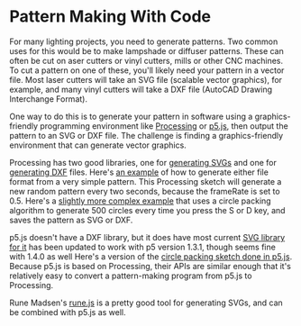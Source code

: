 # Pattern Making With Code

For many lighting projects, you need to generate patterns. Two common uses for this would be to make lampshade or diffuser patterns. These can often be cut on  aser cutters or vinyl cutters, mills or other CNC machines. To cut a pattern on one of these, you'll likely need your pattern in a vector file. Most laser cutters will take an SVG file (scalable vector graphics), for example, and many vinyl cutters will take a DXF file (AutoCAD Drawing Interchange Format). 

 One way to do this is to generate your pattern in software using a graphics-friendly programming environment like [Processing](https://processing.org/) or [p5.js](https://p5js.org/), then output the pattern to an SVG or DXF file. The challenge is finding a graphics-friendly environment that can generate vector graphics.

 Processing has two good libraries, one for [generating SVGs](https://processing.org/reference/libraries/svg/index.html) and one for [generating DXF](https://processing.org/reference/libraries/dxf/index.html) files. Here's [an example](https://github.com/tigoe/LightProjects/tree/master/PatternMakers/ProcessingVectorExport) of how to generate either file format from a very simple pattern. This Processing sketch will generate a new random pattern every two seconds, because the frameRate is set to 0.5. Here's a [slightly more complex example](https://github.com/tigoe/LightProjects/tree/master/PatternMakers/ProcessingCirclesVectorExport) that uses a circle packing algorithm to generate 500 circles every time you press the S or D key, and saves the pattern as SVG or DXF. 

 p5.js doesn't have a DXF library, but it does have most current [SVG library for it](https://github.com/zenozeng/p5.js-svg) has been updated to work with p5 version 1.3.1, though seems fine with 1.4.0 as well Here's a version of the [circle packing sketch done in p5.js](https://github.com/tigoe/LightProjects/tree/master/PatternMakers/p5CircleMaker). Because p5.js is based on Processing, their APIs are similar enough that it's relatively easy to convert a pattern-making program from p5.js to Processing. 
 
 Rune Madsen's [rune.js](https://runemadsen.github.io/rune.js/) is a pretty good tool for generating SVGs, and can be combined with p5.js as well. 